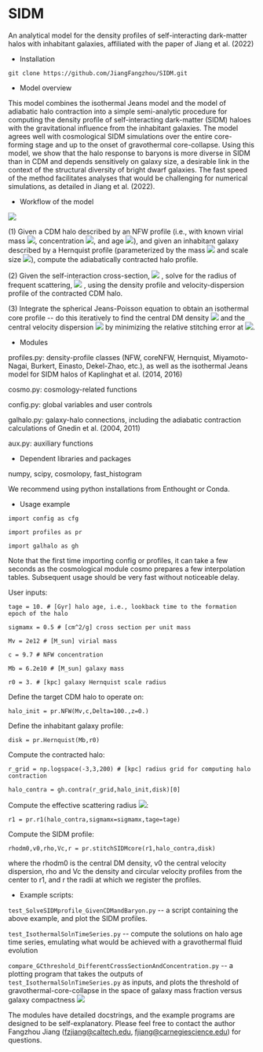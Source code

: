 # SIDM
An analytical model for the density profiles of self-interacting dark-matter halos with inhabitant galaxies, affiliated with the paper of Jiang et al. (2022)

- Installation

`git clone https://github.com/JiangFangzhou/SIDM.git`

- Model overview

This model combines the isothermal Jeans model and the model of adiabatic halo contraction into a simple semi-analytic procedure for computing the density profile of self-interacting dark-matter (SIDM) haloes with the gravitational influence from the inhabitant galaxies. The model agrees well with cosmological SIDM simulations over the entire core-forming stage and up to the onset of gravothermal core-collapse. Using this model, we show that the halo response to baryons is more diverse in SIDM than in CDM and depends sensitively on galaxy size, a desirable link in the context of the structural diversity of bright dwarf galaxies. The fast speed of the method facilitates analyses that would be challenging for numerical simulations, as detailed in Jiang et al. (2022).

- Workflow of the model

<img src="https://render.githubusercontent.com/render/math?math=M_\mathrm{vir}">

(1) Given a CDM halo described by an NFW profile (i.e., with known virial mass <img src="https://render.githubusercontent.com/render/math?math=M_\mathrm{vir}">, concentration <img src="https://render.githubusercontent.com/render/math?math=c">, and age <img src="https://render.githubusercontent.com/render/math?math=t_\mathrm{age}">), and given an inhabitant galaxy described by a Hernquist profile (parameterized by the mass <img src="https://render.githubusercontent.com/render/math?math=M_\mathrm{b}"> and scale size <img src="https://render.githubusercontent.com/render/math?math=r_0">), compute the adiabatically contracted halo profile.

(2)  Given the self-interaction cross-section, <img src="https://render.githubusercontent.com/render/math?math=\sigma_m"> , solve for the radius of frequent scattering, <img src="https://render.githubusercontent.com/render/math?math=r_1"> , using the density profile and velocity-dispersion profile of the contracted CDM halo. 

(3)  Integrate the spherical Jeans-Poisson equation to obtain an isothermal core profile -- do this iteratively to find the central DM density <img src="https://render.githubusercontent.com/render/math?math=\rho_\mathrm{0}">  and the central velocity dispersion <img src="https://render.githubusercontent.com/render/math?math=v_\mathrm{0}">  by minimizing the relative stitching error at <img src="https://render.githubusercontent.com/render/math?math=r_1">.

- Modules

profiles.py: density-profile classes (NFW, coreNFW, Hernquist, Miyamoto-Nagai, Burkert, Einasto, Dekel-Zhao, etc.), as well as the isothermal Jeans model for SIDM halos of Kaplinghat et al. (2014, 2016)

cosmo.py: cosmology-related functions

config.py: global variables and user controls 

galhalo.py: galaxy-halo connections, including the adiabatic contraction calculations of Gnedin et al. (2004, 2011)

aux.py: auxiliary functions

- Dependent libraries and packages

numpy, scipy, cosmolopy, fast_histogram

We recommend using python installations from Enthought or Conda. 

- Usage example

`import config as cfg`

`import profiles as pr`

`import galhalo as gh`

Note that the first time importing config or profiles, it can take a few seconds as the cosmological module cosmo prepares a few interpolation tables. Subsequent usage should be very fast without noticeable delay. 

User inputs:

`tage = 10. # [Gyr] halo age, i.e., lookback time to the formation epoch of the halo`

`sigmamx = 0.5 # [cm^2/g] cross section per unit mass`

`Mv = 2e12 # [M_sun] virial mass`

`c = 9.7 # NFW concentration`

`Mb = 6.2e10 # [M_sun] galaxy mass`

`r0 = 3. # [kpc] galaxy Hernquist scale radius`


Define the target CDM halo to operate on:

`halo_init = pr.NFW(Mv,c,Delta=100.,z=0.)`

Define the inhabitant galaxy profile: 

`disk = pr.Hernquist(Mb,r0)`

Compute the contracted halo:

`r_grid = np.logspace(-3,3,200) # [kpc] radius grid for computing halo contraction`

`halo_contra = gh.contra(r_grid,halo_init,disk)[0] `


Compute the effective scattering radius <img src="https://render.githubusercontent.com/render/math?math=r_1">:

`r1 = pr.r1(halo_contra,sigmamx=sigmamx,tage=tage)`

Compute the SIDM profile:

`rhodm0,v0,rho,Vc,r = pr.stitchSIDMcore(r1,halo_contra,disk)`

where the rhodm0 is the central DM density, v0 the central velocity dispersion, rho and Vc the density and circular velocity profiles from the center to r1, and r the radii at which we register the profiles. 

- Example scripts:

`test_SolveSIDMprofile_GivenCDMandBaryon.py` -- a script containing the above example, and plot the SIDM profiles.

`test_IsothermalSolnTimeSeries.py` -- compute the solutions on halo age time series, emulating what would be achieved with a gravothermal fluid evolution

`compare_GCthreshold_DifferentCrossSectionAndConcentration.py` -- a plotting program that takes the outputs of `test_IsothermalSolnTimeSeries.py` as inputs, and plots the threshold of gravothermal-core-collapse in the space of galaxy mass fraction versus galaxy compactness <img src="https://render.githubusercontent.com/render/math?math=M_\mathrm{b}/M_\mathrm{vir}-r_\mathrm{1/2}/M_\mathrm{vir}">

The modules have detailed docstrings, and the example programs are designed 
to be self-explanatory. Please feel free to contact the author Fangzhou Jiang (fzjiang@caltech.edu, fjiang@carnegiescience.edu) for questions.
